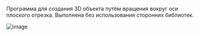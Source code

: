 Программа для создания 3D объекта путём вращения вокруг оси плоского отрезка. Выполнена без использования сторонних библиотек.

![image](https://github.com/Egor5252/3D_Lab_3/assets/123667969/bb364efd-2cb3-471b-94de-737947cd48a0)
